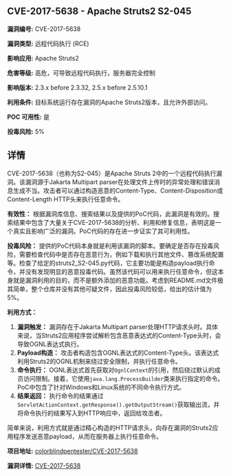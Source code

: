 ## CVE-2017-5638 - Apache Struts2 S2-045

**漏洞编号:** CVE-2017-5638

**漏洞类型:** 远程代码执行 (RCE)

**影响应用:** Apache Struts2

**危害等级:** 高危，可导致远程代码执行，服务器完全控制

**影响版本:** 2.3.x before 2.3.32, 2.5.x before 2.5.10.1

**利用条件:** 目标系统运行存在漏洞的Apache Struts2版本，且允许外部访问。

**POC 可用性:** 是

**投毒风险:** 5%

## 详情

CVE-2017-5638（也称为S2-045）是Apache Struts 2中的一个远程代码执行漏洞。该漏洞源于Jakarta Multipart parser在处理文件上传时的异常处理和错误消息生成不当。攻击者可以通过构造恶意的Content-Type、Content-Disposition或Content-Length HTTP头来执行任意命令。

**有效性：**
根据漏洞库信息、搜索结果以及提供的PoC代码，此漏洞是有效的。搜索结果中包含了大量关于CVE-2017-5638的分析、利用和修复信息，表明这是一个真实且影响广泛的漏洞。PoC代码的存在进一步证实了其可利用性。

**投毒风险：**
提供的PoC代码本身就是利用该漏洞的脚本。要确定是否存在投毒风险，需要检查代码中是否存在恶意行为，例如下载和执行其他文件、篡改系统配置等。检查了给定的struts2_S2-045.py代码，它主要功能是构造payload执行命令，并没有发现明显的恶意投毒代码。虽然该代码可以用来执行任意命令，但这本身就是漏洞利用的目的，而不是额外添加的恶意功能。考虑到README.md文件极其简单，整个仓库并没有其他可疑文件，因此投毒风险较低，给出的估计值为5%。

**利用方式：**
1.  **漏洞触发：** 漏洞存在于Jakarta Multipart parser处理HTTP请求头时。具体来说，当Struts2应用程序尝试解析包含恶意表达式的Content-Type头时，会导致OGNL表达式执行。
2.  **Payload构造：** 攻击者构造包含OGNL表达式的Content-Type头。该表达式利用Struts2的OGNL机制来绕过安全限制，并执行任意命令。
3.  **命令执行：** OGNL表达式首先获取对`OgnlContext`的引用，然后绕过默认的成员访问限制。接着，它使用`java.lang.ProcessBuilder`类来执行指定的命令。PoC中包含了针对Windows和Linux系统的不同命令执行方式。
4.  **结果返回：** 执行命令的结果通过`ServletActionContext.getResponse().getOutputStream()`获取输出流，并将命令执行的结果写入到HTTP响应中，返回给攻击者。

简单来说，利用方式就是通过精心构造的HTTP请求头，向存在漏洞的Struts2应用程序发送恶意payload，从而在服务器上执行任意命令。

**项目地址:** [colorblindpentester/CVE-2017-5638](https://github.com/colorblindpentester/CVE-2017-5638)

**漏洞详情:** [CVE-2017-5638](https://nvd.nist.gov/vuln/detail/CVE-2017-5638)